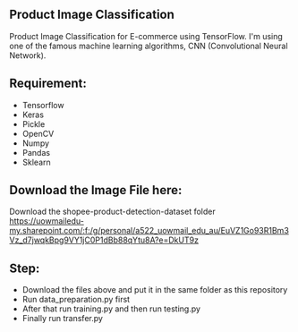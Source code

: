 ## Product Image Classification
Product Image Classification for E-commerce using TensorFlow. I'm using one of the famous machine learning algorithms, CNN (Convolutional Neural Network).

## Requirement:
- Tensorflow
- Keras
- Pickle
- OpenCV
- Numpy
- Pandas
- Sklearn

## Download the Image File here:
Download the shopee-product-detection-dataset folder
https://uowmailedu-my.sharepoint.com/:f:/g/personal/a522_uowmail_edu_au/EuVZ1Go93R1Bm3Vz_d7jwqkBpg9VY1jC0P1dBb88qYtu8A?e=DkUT9z

## Step:
- Download the files above and put it in the same folder as this repository
- Run data_preparation.py first
- After that run training.py and then run testing.py
- Finally run transfer.py
